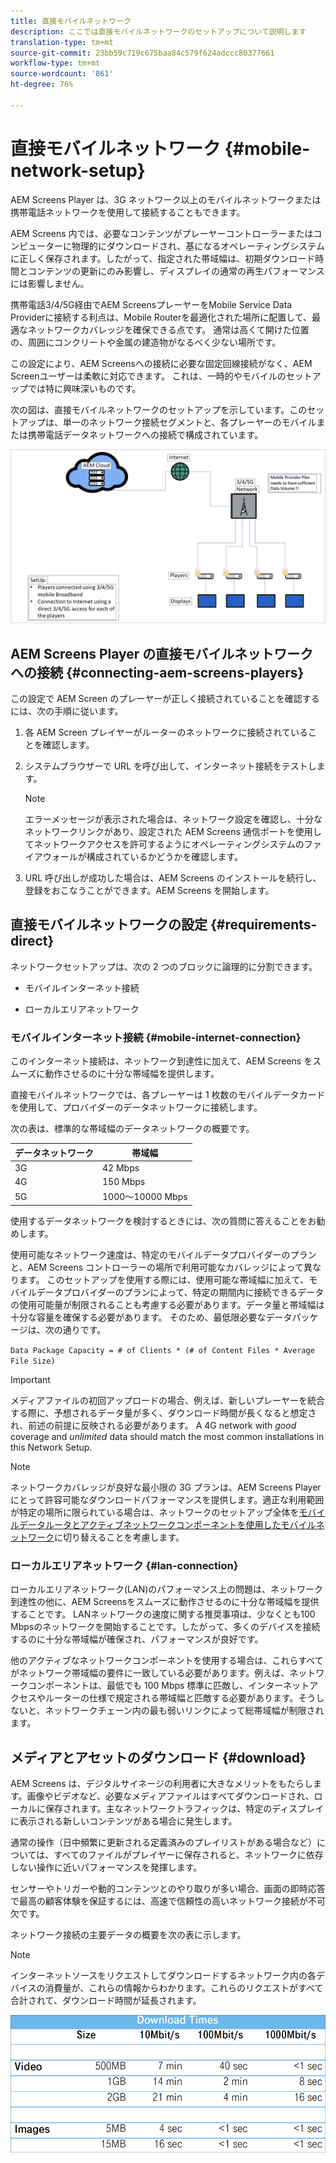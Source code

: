 ```yaml
---
title: 直接モバイルネットワーク
description: ここでは直接モバイルネットワークのセットアップについて説明します
translation-type: tm+mt
source-git-commit: 23bb59c719c675baa84c579f624adccc80377661
workflow-type: tm+mt
source-wordcount: '861'
ht-degree: 76%

---
```



# 直接モバイルネットワーク {#mobile-network-setup}

 AEM Screens Player は、3G ネットワーク以上のモバイルネットワークまたは携帯電話ネットワークを使用して接続することもできます。

AEM Screens 内では、必要なコンテンツがプレーヤーコントローラーまたはコンピューターに物理的にダウンロードされ、基になるオペレーティングシステムに正しく保存されます。したがって、指定された帯域幅は、初期ダウンロード時間とコンテンツの更新にのみ影響し、ディスプレイの通常の再生パフォーマンスには影響しません。

携帯電話3/4/5G経由でAEM ScreensプレーヤーをMobile Service Data Providerに接続する利点は、Mobile Routerを最適化された場所に配置して、最適なネットワークカバレッジを確保できる点です。 通常は高くて開けた位置の、周囲にコンクリートや金属の建造物がなるべく少ない場所です。

この設定により、AEM Screensへの接続に必要な固定回線接続がなく、AEM Screenユーザーは柔軟に対応できます。 これは、一時的やモバイルのセットアップでは特に興味深いものです。

次の図は、直接モバイルネットワークのセットアップを示しています。このセットアップは、単一のネットワーク接続セグメントと、各プレーヤーのモバイルまたは携帯電話データネットワークへの接続で構成されています。

![](/help/using/assets/direct-mobile-1.png)

## AEM Screens Player の直接モバイルネットワークへの接続 {#connecting-aem-screens-players}

この設定で AEM Screen のプレーヤーが正しく接続されていることを確認するには、次の手順に従います。

1. 各 AEM Screen プレイヤーがルーターのネットワークに接続されていることを確認します。

1. システムブラウザーで URL を呼び出して、インターネット接続をテストします。

   >[!NOTE]
   >エラーメッセージが表示された場合は、ネットワーク設定を確認し、十分なネットワークリンクがあり、設定された AEM Screens 通信ポートを使用してネットワークアクセスを許可するようにオペレーティングシステムのファイアウォールが構成されているかどうかを確認します。

1. URL 呼び出しが成功した場合は、AEM Screens のインストールを続行し、登録をおこなうことができます。AEM Screens を開始します。

## 直接モバイルネットワークの設定 {#requirements-direct}

ネットワークセットアップは、次の 2 つのブロックに論理的に分割できます。

* モバイルインターネット接続

* ローカルエリアネットワーク

### モバイルインターネット接続 {#mobile-internet-connection}

このインターネット接続は、ネットワーク到達性に加えて、AEM Screens をスムーズに動作させるのに十分な帯域幅を提供します。

直接モバイルネットワークでは、各プレーヤーは 1 枚数のモバイルデータカードを使用して、プロバイダーのデータネットワークに接続します。

次の表は、標準的な帯域幅のデータネットワークの概要です。

| データネットワーク | 帯域幅 |
|--- |--- |
| 3G | 42 Mbps |
| 4G | 150 Mbps |
| 5G | 1000～10000 Mbps |

使用するデータネットワークを検討するときには、次の質問に答えることをお勧めします。

使用可能なネットワーク速度は、特定のモバイルデータプロバイダーのプランと、AEM Screens コントローラーの場所で利用可能なカバレッジによって異なります。
このセットアップを使用する際には、使用可能な帯域幅に加えて、モバイルデータプロバイダーのプランによって、特定の期間内に接続できるデータの使用可能量が制限されることも考慮する必要があります。データ量と帯域幅は十分な容量を確保する必要があります。
そのため、最低限必要なデータパッケージは、次の通りです。

`Data Package Capacity = # of Clients * (# of Content Files * Average File Size)`


>[!IMPORTANT]
>
>メディアファイルの初回アップロードの場合、例えば、新しいプレーヤーを統合する際に、予想されるデータ量が多く、ダウンロード時間が長くなると想定され、前述の前提に反映される必要があります。 A 4G network with *good* coverage and *unlimited* data should match the most common installations in this Network Setup.

>[!NOTE]
>
>ネットワークカバレッジが良好な最小限の 3G プランは、AEM Screens Player にとって許容可能なダウンロードパフォーマンスを提供します。適正な利用範囲が特定の場所に限られている場合は、ネットワークのセットアップ全体を[モバイルデータルータとアクティブネットワークコンポーネントを使用したモバイルネットワーク](/help/using/mobile-network-router.md)に切り替えることを考慮します。


### ローカルエリアネットワーク {#lan-connection}

ローカルエリアネットワーク(LAN)のパフォーマンス上の問題は、ネットワーク到達性の他に、AEM Screensをスムーズに動作させるのに十分な帯域幅を提供することです。 LANネットワークの速度に関する推奨事項は、少なくとも100 Mbpsのネットワークを開始することです。したがって、多くのデバイスを接続するのに十分な帯域幅が確保され、パフォーマンスが良好です。

他のアクティブなネットワークコンポーネントを使用する場合は、これらすべてがネットワーク帯域幅の要件に一致している必要があります。例えば、ネットワークコンポーネントは、最低でも 100 Mbps 標準に匹敵し、インターネットアクセスやルーターの仕様で規定される帯域幅と匹敵する必要があります。そうしないと、ネットワークチェーン内の最も弱いリンクによって総帯域幅が制限されます。

## メディアとアセットのダウンロード {#download}

AEM Screens は、デジタルサイネージの利用者に大きなメリットをもたらします。画像やビデオなど、必要なメディアファイルはすべてダウンロードされ、ローカルに保存されます。主なネットワークトラフィックは、特定のディスプレイに表示される新しいコンテンツがある場合に発生します。

通常の操作（日中頻繁に更新される定義済みのプレイリストがある場合など）については、すべてのファイルがプレイヤーに保存されると、ネットワークに依存しない操作に近いパフォーマンスを発揮します。

センサーやトリガーや動的コンテンツとのやり取りが多い場合、画面の即時応答で最高の顧客体験を保証するには、高速で信頼性の高いネットワーク接続が不可欠です。

ネットワーク接続の主要データの概要を次の表に示します。

>[!NOTE]
>
>インターネットソースをリクエストしてダウンロードするネットワーク内の各デバイスの消費量が、これらの情報からわかります。これらのリクエストがすべて合計されて、ダウンロード時間が延長されます。

![](/help/using/assets/download-times-mobile.png)



